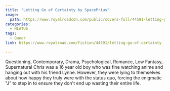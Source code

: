 ```yaml
---
title: "Letting Go of Certainty by SpacePrius"
image:
  path: https://www.royalroadcdn.com/public/covers-full/44591-letting-go-of-certainty.jpg
categories:
  - HIATUS
tags:
  - Queer
link: https://www.royalroad.com/fiction/44591/letting-go-of-certainty

---
```

Questioning, Contemporary, Drama, Psychological, Romance, Low Fantasy, Supernatural
Chris was a 16 year old boy who was fine watching anime and hanging out with his friend Lynne. However, they were lying to themselves about how happy they truly were with the status quo, forcing the enigmatic "J" to step in to ensure they don't end up wasting their entire life.
